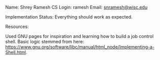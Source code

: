 Name: Shrey Ramesh
CS Login: ramesh
Email: snramesh@wisc.edu

Implementation Status: Everything should work as expected.

Resources:

Used GNU pages for inspiration and learning how to build a job control shell. Basic logic stemmed from here: https://www.gnu.org/software/libc/manual/html_node/Implementing-a-Shell.html.
